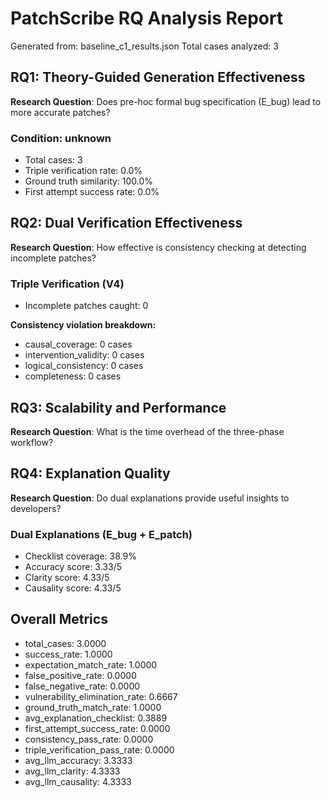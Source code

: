 # PatchScribe RQ Analysis Report

Generated from: baseline_c1_results.json
Total cases analyzed: 3

## RQ1: Theory-Guided Generation Effectiveness

**Research Question**: Does pre-hoc formal bug specification (E_bug) lead to more accurate patches?

### Condition: unknown
- Total cases: 3
- Triple verification rate: 0.0%
- Ground truth similarity: 100.0%
- First attempt success rate: 0.0%

## RQ2: Dual Verification Effectiveness

**Research Question**: How effective is consistency checking at detecting incomplete patches?

### Triple Verification (V4)
- Incomplete patches caught: 0

**Consistency violation breakdown:**
- causal_coverage: 0 cases
- intervention_validity: 0 cases
- logical_consistency: 0 cases
- completeness: 0 cases

## RQ3: Scalability and Performance

**Research Question**: What is the time overhead of the three-phase workflow?

## RQ4: Explanation Quality

**Research Question**: Do dual explanations provide useful insights to developers?

### Dual Explanations (E_bug + E_patch)
- Checklist coverage: 38.9%
- Accuracy score: 3.33/5
- Clarity score: 4.33/5
- Causality score: 4.33/5

## Overall Metrics

- total_cases: 3.0000
- success_rate: 1.0000
- expectation_match_rate: 1.0000
- false_positive_rate: 0.0000
- false_negative_rate: 0.0000
- vulnerability_elimination_rate: 0.6667
- ground_truth_match_rate: 1.0000
- avg_explanation_checklist: 0.3889
- first_attempt_success_rate: 0.0000
- consistency_pass_rate: 0.0000
- triple_verification_pass_rate: 0.0000
- avg_llm_accuracy: 3.3333
- avg_llm_clarity: 4.3333
- avg_llm_causality: 4.3333